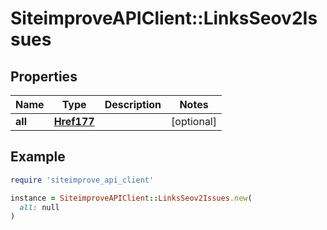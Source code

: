 # SiteimproveAPIClient::LinksSeov2Issues

## Properties

| Name | Type | Description | Notes |
| ---- | ---- | ----------- | ----- |
| **all** | [**Href177**](Href177.md) |  | [optional] |

## Example

```ruby
require 'siteimprove_api_client'

instance = SiteimproveAPIClient::LinksSeov2Issues.new(
  all: null
)
```

